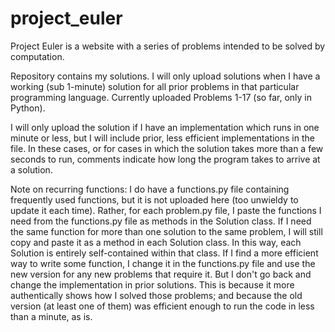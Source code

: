 # project_euler

Project Euler is a website with a series of problems intended to be solved by computation.

Repository contains my solutions. I will only upload solutions when I have a working (sub 1-minute) solution for all prior problems in that particular programming language. Currently uploaded Problems 1-17 (so far, only in Python).

I will only upload the solution if I have an implementation which runs in one minute or less, but I will include prior, less efficient implementations in the file. In these cases, or for cases in which the solution takes more than a few seconds to run, comments indicate how long the program takes to arrive at a solution.

Note on recurring functions: I do have a functions.py file containing frequently used functions, but it is not uploaded here (too unwieldy to update it each time). Rather, for each problem.py file, I paste the functions I need from the functions.py file as methods in the Solution class. If I need the same function for more than one solution to the same problem, I will still copy and paste it as a method in each Solution class. In this way, each Solution is entirely self-contained within that class. If I find a more efficient way to write some function, I change it in the functions.py file and use the new version for any new problems that require it. But I don't go back and change the implementation in prior solutions. This is because it more authentically shows how I solved those problems; and because the old version (at least one of them) was efficient enough to run the code in less than a minute, as is.
